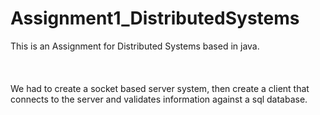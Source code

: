 # Assignment1_DistributedSystems

This is an Assignment for Distributed Systems based in java.
<br/><br/><br/><br/>
We had to create a socket based server system, then create a client that connects to the server and validates information against
a sql database.
